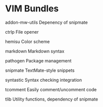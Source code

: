 # VIM Bundles

addon-mw-utils
    Depenency of snipmate

ctrlp
    File opener

hemisu
    Color scheme

markdown
    Markdown syntax

pathogen
    Package management

snipmate
    TextMate-style snippets

syntastic
    Syntax checking integration

tcomment
    Easily comment/uncomment code

tlib
    Utility functions, dependency of snipmate
